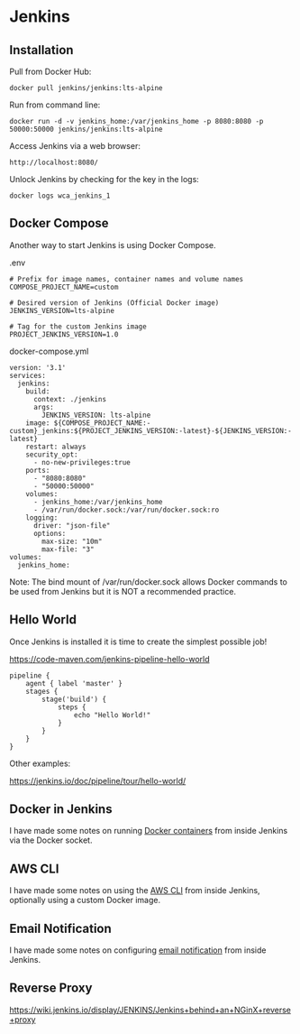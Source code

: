 # Jenkins

## Installation

Pull from Docker Hub:

```
docker pull jenkins/jenkins:lts-alpine
```

Run from command line:

```
docker run -d -v jenkins_home:/var/jenkins_home -p 8080:8080 -p 50000:50000 jenkins/jenkins:lts-alpine
```

Access Jenkins via a web browser:

```
http://localhost:8080/
```

Unlock Jenkins by checking for the key in the logs:

```
docker logs wca_jenkins_1
```



## Docker Compose

Another way to start Jenkins is using Docker Compose.

.env

```
# Prefix for image names, container names and volume names
COMPOSE_PROJECT_NAME=custom

# Desired version of Jenkins (Official Docker image)
JENKINS_VERSION=lts-alpine

# Tag for the custom Jenkins image
PROJECT_JENKINS_VERSION=1.0
```

docker-compose.yml

```
version: '3.1'
services:
  jenkins:
    build:
      context: ./jenkins
      args:
        JENKINS_VERSION: lts-alpine
    image: ${COMPOSE_PROJECT_NAME:-custom}_jenkins:${PROJECT_JENKINS_VERSION:-latest}-${JENKINS_VERSION:-latest}
    restart: always
    security_opt:
      - no-new-privileges:true
    ports:
      - "8080:8080"
      - "50000:50000"
    volumes:
      - jenkins_home:/var/jenkins_home
      - /var/run/docker.sock:/var/run/docker.sock:ro
    logging:
      driver: "json-file"
      options:
        max-size: "10m"
        max-file: "3"
volumes:
  jenkins_home:
```

Note: The bind mount of /var/run/docker.sock allows Docker commands to be used from Jenkins but it is NOT a recommended practice.



## Hello World

Once Jenkins is installed it is time to create the simplest possible job!

https://code-maven.com/jenkins-pipeline-hello-world

```
pipeline {
    agent { label 'master' }
    stages {
        stage('build') {
            steps {
                echo "Hello World!"
            }
        }
    }
}
```

Other examples:

https://jenkins.io/doc/pipeline/tour/hello-world/



## Docker in Jenkins

I have made some notes on running [Docker containers](Docker.md) from inside Jenkins via the Docker socket.



## AWS CLI

I have made some notes on using the [AWS CLI](AWS.md) from inside Jenkins, optionally using a custom Docker image.



## Email Notification

I have made some notes on configuring [email notification](Email.md) from inside Jenkins.



## Reverse Proxy

<https://wiki.jenkins.io/display/JENKINS/Jenkins+behind+an+NGinX+reverse+proxy>



